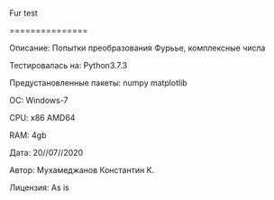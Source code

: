 Fur test

===============

Описание: Попытки преобразования Фурьье, комплексные числа

Тестировалась на: Python3.7.3

Предустановленные пакеты: numpy matplotlib

ОС: Windows-7

CPU: x86 AMD64

RAM: 4gb

Дата: 20//07//2020

Автор: Мухамеджанов Константин К.

Лицензия: As is

